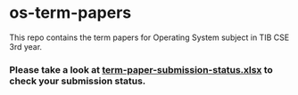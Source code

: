 # os-term-papers

This repo contains the term papers for Operating System subject in TIB CSE 3rd year.

### Please take a look at [term-paper-submission-status.xlsx](/term-paper-submission-status.xlsx) to check your submission status.
